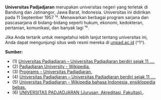 **Universitas Padjadjaran** merupakan universitas negeri yang terletak di Bandung dan Jatinangor, Jawa Barat, Indonesia. Universitas ini didirikan pada 11 September 1957 ¹². Menawarkan berbagai program sarjana dan pascasarjana di bidang-bidang seperti hukum, ekonomi, kedokteran, pertanian, komunikasi, dan banyak lagi ¹⁵.

Jika Anda tertarik untuk mengetahui lebih lanjut tentang universitas ini, Anda dapat mengunjungi situs web resmi mereka di [unpad.ac.id](https://www.unpad.ac.id/) (^1^).

**Sumber:**
- (1) [Universitas Padjadjaran – Universitas Padjadjaran berdiri sejak 11 ....](https://www.unpad.ac.id/)
- (2) [Padjadjaran University - Wikipedia.](https://en.wikipedia.org/wiki/Padjadjaran_University)
- (3) [Programs – Universitas Padjadjaran.](https://www.unpad.ac.id/fakultas/)
- (4) [Universitas Padjadjaran – Universitas Padjadjaran berdiri sejak 11 ....](https://www.unpad.ac.id/)
- (5) [Universitas Padjadjaran - Wikipedia bahasa Indonesia, ensiklopedia bebas.](https://id.wikipedia.org/wiki/Universitas_Padjadjaran)
- (6) [UNIVERSITAS PADJADJARAN (Jurusan, Akreditasi, Fakultas).](https://www.gramedia.com/pendidikan/universitas/universitas-padjadjaran/).
